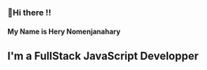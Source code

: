 <h3> 👋Hi there !!</h3>
<h4> My Name is Hery Nomenjanahary <h4>
<h2> I'm a FullStack JavaScript Developper </h2>
<!---
ericnomenjah/ericnomenjah is a ✨ special ✨ repository because its `README.md` (this file) appears on your GitHub profile.
You can click the Preview link to take a look at your changes.
--->
